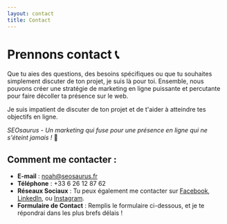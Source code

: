 ```yaml
---
layout: contact
title: Contact
---
```


# Prennons contact 📞

Que tu aies des questions, des besoins spécifiques ou que tu souhaites simplement discuter de ton projet, je suis là pour toi.
Ensemble, nous pouvons créer une stratégie de marketing en ligne puissante et percutante pour faire décoller ta présence sur le web.

Je suis impatient de discuter de ton projet et de t'aider à atteindre tes objectifs en ligne.

*SEOsaurus - Un marketing qui fuse pour une présence en ligne qui ne s'éteint jamais !* 🚀

## Comment me contacter :

- **E-mail** : [noah@seosaurus.fr](mailto:noah@seosaurus.fr)
- **Téléphone** : +33 6 26 12 87 62
- **Réseaux Sociaux** : Tu peux également me contacter sur [Facebook](https://www.facebook.com/seosauruswebmarketing), [LinkedIn](https://www.linkedin.com/in/noahsturtzer), ou [Instagram](https://www.instagram.com/seosauruswebmarketing).
- **Formulaire de Contact** : Remplis le formulaire ci-dessous, et je te répondrai dans les plus brefs délais !
